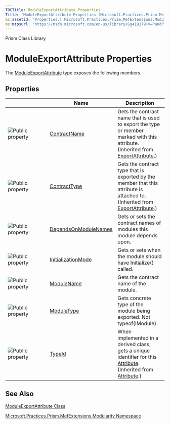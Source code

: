 ```yaml
---
TOCTitle: ModuleExportAttribute Properties
Title: 'ModuleExportAttribute Properties (Microsoft.Practices.Prism.MefExtensions.Modularity)'
ms:assetid: 'Properties.T:Microsoft.Practices.Prism.MefExtensions.Modularity.ModuleExportAttribute'
ms:mtpsurl: 'https://msdn.microsoft.com/en-us/library/Gg419179(v=PandP.50)'
---
```


Prism Class Library

ModuleExportAttribute Properties
================================


The [ModuleExportAttribute](https://msdn.microsoft.com/t:microsoft.practices.prism.mefextensions.modularity.moduleexportattribute) type exposes the following members.

Properties
----------

<span id="propertyTableToggle"></span>
<table>
<colgroup>
<col width="33%" />
<col width="33%" />
<col width="33%" />
</colgroup>
<thead>
<tr class="header">
<th> </th>
<th>Name</th>
<th>Description</th>
</tr>
</thead>
<tbody>
<tr class="odd">
<td><img src="https://msdn.microsoft.com/en-us/Gg419179.pubproperty(en-us,PandP.50).gif" title="Public property" /></td>
<td><a href="http://msdn2.microsoft.com/en-us/library/dd235084">ContractName</a></td>
<td><div class="summary">
Gets the contract name that is used to export the type or member marked with this attribute.
</div>
(Inherited from <a href="http://msdn2.microsoft.com/en-us/library/dd234971">ExportAttribute</a>.)</td>
</tr>
<tr class="even">
<td><img src="https://msdn.microsoft.com/en-us/Gg419179.pubproperty(en-us,PandP.50).gif" title="Public property" /></td>
<td><a href="http://msdn2.microsoft.com/en-us/library/dd833425">ContractType</a></td>
<td><div class="summary">
Gets the contract type that is exported by the member that this attribute is attached to.
</div>
(Inherited from <a href="http://msdn2.microsoft.com/en-us/library/dd234971">ExportAttribute</a>.)</td>
</tr>
<tr class="odd">
<td><img src="https://msdn.microsoft.com/en-us/Gg419179.pubproperty(en-us,PandP.50).gif" title="Public property" /></td>
<td><a href="https://msdn.microsoft.com/p:microsoft.practices.prism.mefextensions.modularity.moduleexportattribute.dependsonmodulenames">DependsOnModuleNames</a></td>
<td><div class="summary">
Gets or sets the contract names of modules this module depends upon.
</div></td>
</tr>
<tr class="even">
<td><img src="https://msdn.microsoft.com/en-us/Gg419179.pubproperty(en-us,PandP.50).gif" title="Public property" /></td>
<td><a href="https://msdn.microsoft.com/p:microsoft.practices.prism.mefextensions.modularity.moduleexportattribute.initializationmode">InitializationMode</a></td>
<td><div class="summary">
Gets or sets when the module should have Initialize() called.
</div></td>
</tr>
<tr class="odd">
<td><img src="https://msdn.microsoft.com/en-us/Gg419179.pubproperty(en-us,PandP.50).gif" title="Public property" /></td>
<td><a href="https://msdn.microsoft.com/p:microsoft.practices.prism.mefextensions.modularity.moduleexportattribute.modulename">ModuleName</a></td>
<td><div class="summary">
Gets the contract name of the module.
</div></td>
</tr>
<tr class="even">
<td><img src="https://msdn.microsoft.com/en-us/Gg419179.pubproperty(en-us,PandP.50).gif" title="Public property" /></td>
<td><a href="https://msdn.microsoft.com/p:microsoft.practices.prism.mefextensions.modularity.moduleexportattribute.moduletype">ModuleType</a></td>
<td><div class="summary">
Gets concrete type of the module being exported. Not typeof(IModule).
</div></td>
</tr>
<tr class="odd">
<td><img src="https://msdn.microsoft.com/en-us/Gg419179.pubproperty(en-us,PandP.50).gif" title="Public property" /></td>
<td><a href="http://msdn2.microsoft.com/en-us/library/sa1bf03e">TypeId</a></td>
<td><div class="summary">
When implemented in a derived class, gets a unique identifier for this <a href="http://msdn2.microsoft.com/en-us/library/e8kc3626">Attribute</a>.
</div>
(Inherited from <a href="http://msdn2.microsoft.com/en-us/library/e8kc3626">Attribute</a>.)</td>
</tr>
</tbody>
</table>

See Also
--------

<span id="seeAlsoToggle"></span>
[ModuleExportAttribute Class](https://msdn.microsoft.com/t:microsoft.practices.prism.mefextensions.modularity.moduleexportattribute)

[Microsoft.Practices.Prism.MefExtensions.Modularity Namespace](https://msdn.microsoft.com/n:microsoft.practices.prism.mefextensions.modularity)
